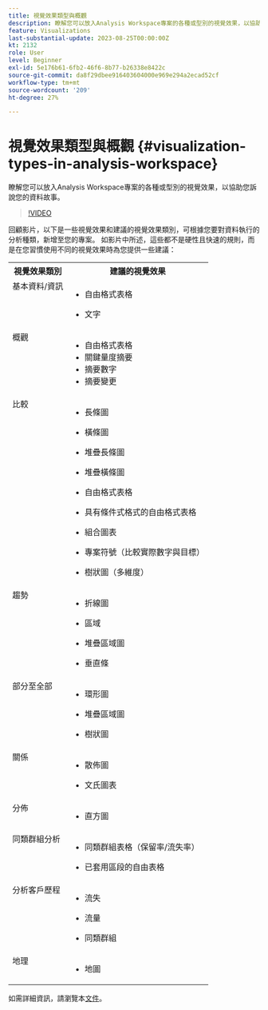 ```yaml
---
title: 視覺效果類型與概觀
description: 瞭解您可以放入Analysis Workspace專案的各種或型別的視覺效果，以協助您訴說您的資料故事。
feature: Visualizations
last-substantial-update: 2023-08-25T00:00:00Z
kt: 2132
role: User
level: Beginner
exl-id: 5e176b61-6fb2-46f6-8b77-b26338e8422c
source-git-commit: da8f29dbee916403604000e969e294a2ecad52cf
workflow-type: tm+mt
source-wordcount: '209'
ht-degree: 27%

---
```


# 視覺效果類型與概觀 {#visualization-types-in-analysis-workspace}

瞭解您可以放入Analysis Workspace專案的各種或型別的視覺效果，以協助您訴說您的資料故事。

>[!VIDEO](https://video.tv.adobe.com/v/23994/?quality=12&learn=on)

回顧影片，以下是一些視覺效果和建議的視覺效果類別，可根據您要對資料執行的分析種類，新增至您的專案。 如影片中所述，這些都不是硬性且快速的規則，而是在您習慣使用不同的視覺效果時為您提供一些建議：

<table style="max-width: 1214px;">
<tr>
    <th>
        視覺效果類別
    </th>
    <th>
        建議的視覺效果
    </th>
</tr>
<tr>
  <td style="vertical-align: top;">基本資料/資訊
  </td>

<td style="vertical-align: top;">

* 自由格式表格
* 文字

  </td>
</tr>
<tr>
  <td style="vertical-align: top;">概觀
  </td>

<td style="vertical-align: top;">

* 自由格式表格
* 關鍵量度摘要
* 摘要數字
* 摘要變更

</td>
</tr>
<tr>
  <td style="vertical-align: top;">比較
  </td>

<td style="vertical-align: top;">

* 長條圖
* 橫條圖
* 堆疊長條圖
* 堆疊橫條圖
* 自由格式表格
* 具有條件式格式的自由格式表格
* 組合圖表
* 專案符號（比較實際數字與目標）
* 樹狀圖（多維度）

  </td>
</tr>
<tr>
  <td style="vertical-align: top;">趨勢
  </td>

<td style="vertical-align: top;">

* 折線圖
* 區域
* 堆疊區域圖
* 垂直條

  </td>
</tr>
<tr>
  <td style="vertical-align: top;">部分至全部
  </td>

<td style="vertical-align: top;">

* 環形圖
* 堆疊區域圖
* 樹狀圖

  </td>
</tr>
<tr>
  <td style="vertical-align: top;">關係
  </td>

<td style="vertical-align: top;">

* 散佈圖
* 文氏圖表

  </td>
</tr>
<tr>
  <td style="vertical-align: top;">分佈
  </td>

<td style="vertical-align: top;">

* 直方圖

  </td>
</tr>
<tr>
  <td style="vertical-align: top;">同類群組分析
  </td>

<td style="vertical-align: top;">

* 同類群組表格（保留率/流失率）
* 已套用區段的自由表格

  </td>
</tr>
<tr>
  <td style="vertical-align: top;">分析客戶歷程
  </td>

<td style="vertical-align: top;">

* 流失
* 流量
* 同類群組

  </td>
</tr>
<tr>
  <td style="vertical-align: top;">地理
  </td>

<td style="vertical-align: top;">

* 地圖

  </td>
</tr>


</table>

如需詳細資訊，請瀏覽本[文件](https://experienceleague.adobe.com/docs/analytics/analyze/analysis-workspace/visualizations/freeform-analysis-visualizations.html?lang=zh-Hant)。
